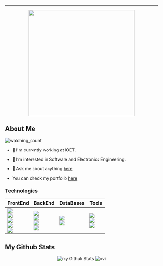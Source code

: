 <hr>


<p  align="center">
<img src="https://user-images.githubusercontent.com/98363075/165829906-b9fd86ff-7ac3-44d2-8d4c-8778f5b7d375.gif" height=350px>
</p>


<h2>About Me</h2>
<img src="https://komarev.com/ghpvc/?username=Santiago220991&color=brightgreen" alt="watching_count" />

- 💼 I'm currently working at IOET.

- 👀 I’m interested in Software and Electronics Engineering.

- 💬 Ask me about anything [here](https://github.com/Santiago220991/Santiago220991/issues) 

- You can check my portfolio [here](https://santiago220991.github.io/Portfolio/) 

### Technologies

|FrontEnd|BackEnd|DataBases|Tools
|----------------------|----------------------|----------------------|----------------------|
|<img src="https://img.shields.io/badge/JavaScript-F7DF1E?style=for-the-badge&logo=javascript&logoColor=black" /> <br /> <img src="https://img.shields.io/badge/typescript-%23007ACC.svg?style=for-the-badge&logo=typescript&logoColor=white" /> <br /> <img src="https://img.shields.io/badge/React-20232A?style=for-the-badge&logo=react&logoColor=61DAFB" /> <br /> <img src="https://img.shields.io/badge/Redux-593D88?style=for-the-badge&logo=redux&logoColor=white" /> <br /> <img src="https://img.shields.io/badge/-jest-%23C21325?style=for-the-badge&logo=jest&logoColor=white" /> |    <img src="https://img.shields.io/badge/Ruby_on_Rails-CC0000?style=for-the-badge&logo=ruby-on-rails&logoColor=white" />  <br /> <img src="https://img.shields.io/badge/Ruby-CC342D?style=for-the-badge&logo=ruby&logoColor=white" /> <br /> <img src="https://img.shields.io/badge/python-3670A0?style=for-the-badge&logo=python&logoColor=white"/> <br /> <img src="https://img.shields.io/badge/FastAPI-005571?style=for-the-badge&logo=fastapi" /> |                                                                                              <img src="https://img.shields.io/badge/Amazon%20DynamoDB-4053D6?style=for-the-badge&logo=Amazon%20DynamoDB&logoColor=white" /> <br /> <img src="https://img.shields.io/badge/PostgreSQL-316192?style=for-the-badge&logo=postgresql&logoColor=white" />  |                                                                                                                  <img src="https://img.shields.io/badge/terraform-%235835CC.svg?style=for-the-badge&logo=terraform&logoColor=white" /> <br /> <img src="https://img.shields.io/badge/docker-%230db7ed.svg?style=for-the-badge&logo=docker&logoColor=white" /> <br /> <img src="https://img.shields.io/badge/AWS-%23FF9900.svg?style=for-the-badge&logo=amazon-aws&logoColor=white" />


<h2>My Github Stats</h2>

<p align="center">
<img src="https://github-readme-stats.vercel.app/api?username=Santiago220991&include_all_commits=true&count_private=true&show_icons=true&line_height=20&title_color=2f97c1&icon_color=f5b700&text_color=0cf574&bg_color=040f0f" alt="my Github Stats"/>
<img src="https://github-readme-stats.vercel.app/api/top-langs?username=Santiago220991&show_icons=true&locale=en&layout=compact&theme=blue-green" alt="ovi" />
</p>



<!--
**Santiago220991/Santiago220991** is a ✨ _special_ ✨ repository because its `README.md` (this file) appears on your GitHub profile.

Here are some ideas to get you started:

- 🔭 I’m currently working on ...
- 🌱 I’m currently learning ...
- 👯 I’m looking to collaborate on ...
- 🤔 I’m looking for help with ...
- 💬 Ask me about ...
- 📫 How to reach me: ...
- 😄 Pronouns: ...
- ⚡ Fun fact: ...
-->
